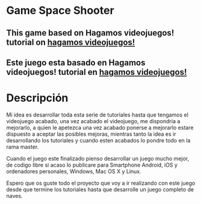 # Game Space Shooter 

## This game based on Hagamos videojuegos! tutorial on [hagamos videojuegos!](https://youtu.be/tkCupej0j7o?list=PLREdURb87ks3rXXhx2MWERiNTVcG_y_1v)

## Este juego esta basado en Hagamos videojuegos! tutorial en [hagamos videojuegos!](https://youtu.be/tkCupej0j7o?list=PLREdURb87ks3rXXhx2MWERiNTVcG_y_1v)


# Descripción
Mi idea es desarrollar toda esta serie de tutoriales hasta que tengamos el videojuego acabado, una vez acabado el videojuego, me dispondria a mejorarlo, a quien le apetezca una vez 
acabado ponerse a mejorarlo estare dispuesto a aceptar las posibles mejoras, mientras tanto la idea es ir desarrollando los tutoriales y cuando esten acabados lo pondre todo en la rama
master. 

Cuando el juego este finalizado pienso desarrollar un juego mucho mejor, de codigo libre si acaso lo publicare para Smartphone Android, iOS y ordenadores personales, Windows, Mac OS X y Linux.

Espero que os guste todo el proyecto que voy a ir  realizando con este juego desde que termine los tutoriales hasta que desarrolle un juego completo de naves.

 

